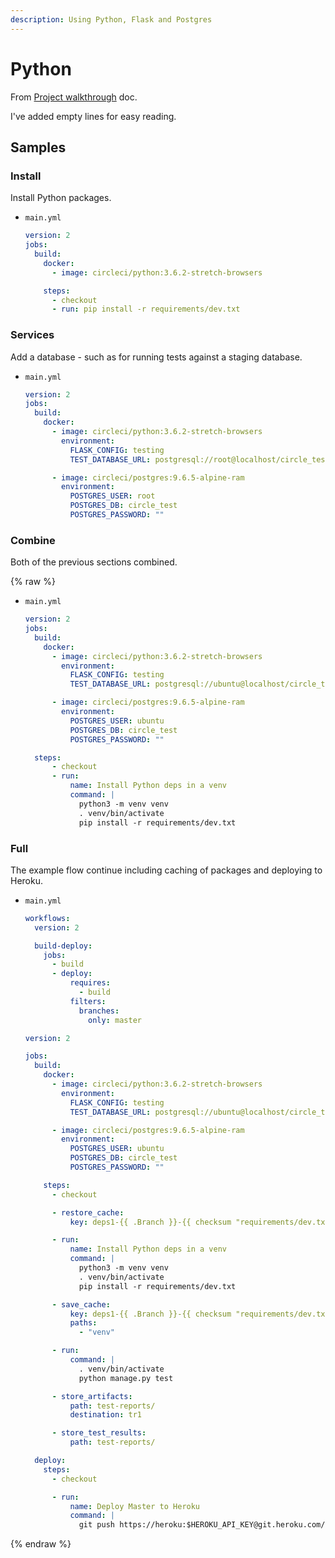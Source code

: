 ```yaml
---
description: Using Python, Flask and Postgres
---
```

# Python

From [Project walkthrough](https://circleci.com/docs/2.0/project-walkthrough/) doc.

I've added empty lines for easy reading.


## Samples

### Install

Install Python packages.

- `main.yml`
    ```yaml
    version: 2
    jobs:
      build:
        docker:
          - image: circleci/python:3.6.2-stretch-browsers

        steps:
          - checkout
          - run: pip install -r requirements/dev.txt
    ```

### Services

Add a database - such as for running tests against a staging database.

- `main.yml`
    ```yaml
    version: 2
    jobs:
      build:
        docker:
          - image: circleci/python:3.6.2-stretch-browsers
            environment:
              FLASK_CONFIG: testing
              TEST_DATABASE_URL: postgresql://root@localhost/circle_test?sslmode=disable

          - image: circleci/postgres:9.6.5-alpine-ram
            environment:
              POSTGRES_USER: root
              POSTGRES_DB: circle_test
              POSTGRES_PASSWORD: ""
    ```


### Combine

Both of the previous sections combined.

{% raw %}

- `main.yml`
    ```yaml
    version: 2
    jobs:
      build:
        docker:
          - image: circleci/python:3.6.2-stretch-browsers
            environment:
              FLASK_CONFIG: testing
              TEST_DATABASE_URL: postgresql://ubuntu@localhost/circle_test?sslmode=disable

          - image: circleci/postgres:9.6.5-alpine-ram
            environment:
              POSTGRES_USER: ubuntu
              POSTGRES_DB: circle_test
              POSTGRES_PASSWORD: ""

      steps:
          - checkout
          - run:
              name: Install Python deps in a venv
              command: |
                python3 -m venv venv
                . venv/bin/activate
                pip install -r requirements/dev.txt
    ```


### Full

The example flow continue including caching of packages and deploying to Heroku.

- `main.yml`
    ```yaml
    workflows:
      version: 2

      build-deploy:
        jobs:
          - build
          - deploy:
              requires:
                - build
              filters:
                branches:
                  only: master

    version: 2

    jobs:
      build:
        docker:
          - image: circleci/python:3.6.2-stretch-browsers
            environment:
              FLASK_CONFIG: testing
              TEST_DATABASE_URL: postgresql://ubuntu@localhost/circle_test?sslmode=disable

          - image: circleci/postgres:9.6.5-alpine-ram
            environment:
              POSTGRES_USER: ubuntu
              POSTGRES_DB: circle_test
              POSTGRES_PASSWORD: ""

        steps:
          - checkout

          - restore_cache:
              key: deps1-{{ .Branch }}-{{ checksum "requirements/dev.txt" }}

          - run:
              name: Install Python deps in a venv
              command: |
                python3 -m venv venv
                . venv/bin/activate
                pip install -r requirements/dev.txt

          - save_cache:
              key: deps1-{{ .Branch }}-{{ checksum "requirements/dev.txt" }}
              paths:
                - "venv"

          - run:
              command: |
                . venv/bin/activate
                python manage.py test

          - store_artifacts:
              path: test-reports/
              destination: tr1

          - store_test_results:
              path: test-reports/

      deploy:
        steps:
          - checkout

          - run:
              name: Deploy Master to Heroku
              command: |
                git push https://heroku:$HEROKU_API_KEY@git.heroku.com/$HEROKU_APP_NAME.git master
    ```

{% endraw %}
